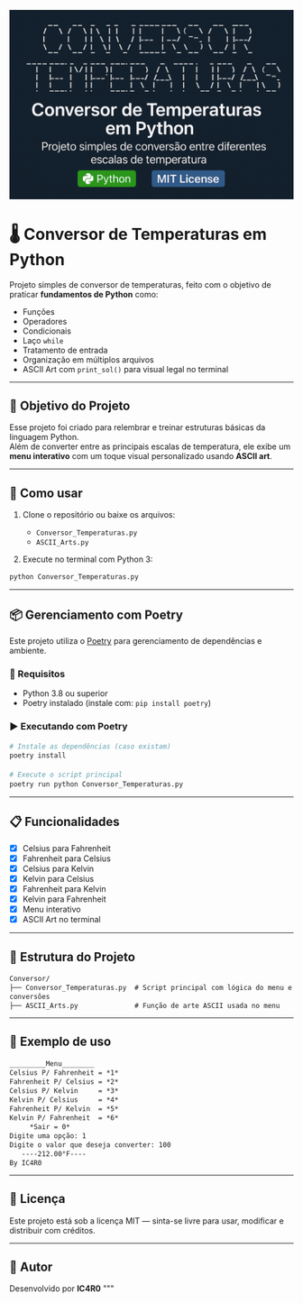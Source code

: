 <p align="center">
    <img src="banner.png" alt="CONVERSOR_TEMPERATURAS" width="600">
</p>

# 🌡️ Conversor de Temperaturas em Python

Projeto simples de conversor de temperaturas, feito com o objetivo de praticar **fundamentos de Python** como:

- Funções  
- Operadores  
- Condicionais  
- Laço `while`  
- Tratamento de entrada  
- Organização em múltiplos arquivos  
- ASCII Art com `print_sol()` para visual legal no terminal  

---

## 🌟 Objetivo do Projeto

Esse projeto foi criado para relembrar e treinar estruturas básicas da linguagem Python.  
Além de converter entre as principais escalas de temperatura, ele exibe um **menu interativo** com um toque visual personalizado usando **ASCII art**.

---

## 🚀 Como usar

1. Clone o repositório ou baixe os arquivos:
   - `Conversor_Temperaturas.py`
   - `ASCII_Arts.py`

2. Execute no terminal com Python 3:

```bash
python Conversor_Temperaturas.py
```

---

## 📦 Gerenciamento com Poetry

Este projeto utiliza o [Poetry](https://python-poetry.org/) para gerenciamento de dependências e ambiente.

### 🔧 Requisitos

- Python 3.8 ou superior  
- Poetry instalado (instale com: `pip install poetry`)

### ▶️ Executando com Poetry

```bash
# Instale as dependências (caso existam)
poetry install

# Execute o script principal
poetry run python Conversor_Temperaturas.py
```

---

## 📋 Funcionalidades

- [x] Celsius para Fahrenheit  
- [x] Fahrenheit para Celsius  
- [x] Celsius para Kelvin  
- [x] Kelvin para Celsius  
- [x] Fahrenheit para Kelvin  
- [x] Kelvin para Fahrenheit  
- [x] Menu interativo  
- [x] ASCII Art no terminal  

---

## 📂 Estrutura do Projeto

```
Conversor/
├── Conversor_Temperaturas.py  # Script principal com lógica do menu e conversões
├── ASCII_Arts.py              # Função de arte ASCII usada no menu
```

---

## 🧠 Exemplo de uso

```
_________Menu________
Celsius P/ Fahrenheit = *1*
Fahrenheit P/ Celsius = *2*
Celsius P/ Kelvin     = *3*
Kelvin P/ Celsius     = *4*
Fahrenheit P/ Kelvin  = *5*
Kelvin P/ Fahrenheit  = *6*
     *Sair = 0*
Digite uma opção: 1
Digite o valor que deseja converter: 100
   ----212.00°F----
By IC4R0
```

---

## 📄 Licença

Este projeto está sob a licença MIT — sinta-se livre para usar, modificar e distribuir com créditos.

---

## 👤 Autor

Desenvolvido por **IC4R0**
"""